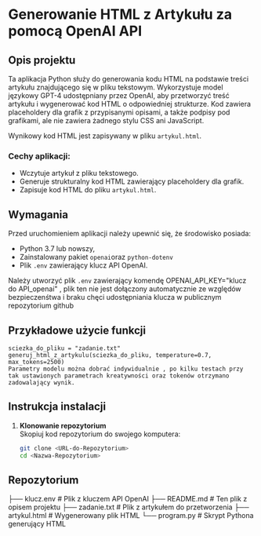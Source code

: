# Generowanie HTML z Artykułu za pomocą OpenAI API

## Opis projektu

Ta aplikacja Python służy do generowania kodu HTML na podstawie treści artykułu znajdującego się w pliku tekstowym. Wykorzystuje model językowy GPT-4 udostępniany przez OpenAI, aby przetworzyć treść artykułu i wygenerować kod HTML o odpowiedniej strukturze. Kod zawiera placeholdery dla grafik z przypisanymi opisami, a także podpisy pod grafikami, ale nie zawiera żadnego stylu CSS ani JavaScript.

Wynikowy kod HTML jest zapisywany w pliku `artykul.html`.

### Cechy aplikacji:
- Wczytuje artykuł z pliku tekstowego.
- Generuje strukturalny kod HTML zawierający placeholdery dla grafik.
- Zapisuje kod HTML do pliku `artykul.html`.

## Wymagania

Przed uruchomieniem aplikacji należy upewnić się, że środowisko posiada:
- Python 3.7 lub nowszy,
- Zainstalowany pakiet `openai`oraz `python-dotenv`
- Plik `.env` zawierający klucz API OpenAI.

Należy utworzyć plik `.env` zawierający komendę OPENAI_API_KEY="klucz do API_openai" , plik ten nie jest dołączony automatycznie ze względów bezpieczenśtwa i braku chęci udostępniania klucza w publicznym repozytorium github

## Przykładowe użycie funkcji 
    sciezka_do_pliku = "zadanie.txt"
    generuj_html_z_artykulu(sciezka_do_pliku, temperature=0.7, max_tokens=2500)
    Parametry modelu można dobrać indywidualnie , po kilku testach przy tak ustawionych parametrach kreatywności oraz tokenów otrzymano zadowalający wynik. 

## Instrukcja instalacji

1. **Klonowanie repozytorium**  
   Skopiuj kod repozytorium do swojego komputera:
   ```bash
   git clone <URL-do-Repozytorium>
   cd <Nazwa-Repozytorium>

## Repozytorium 
├── klucz.env               # Plik z kluczem API OpenAI
├── README.md          # Ten plik z opisem projektu
├── zadanie.txt        # Plik z artykułem do przetworzenia
├── artykul.html       # Wygenerowany plik HTML
└── program.py # Skrypt Pythona generujący HTML